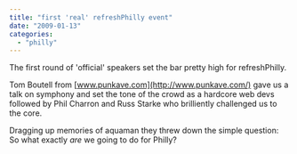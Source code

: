 ```yaml
---
title: "first 'real' refreshPhilly event"
date: "2009-01-13"
categories: 
  - "philly"
---
```


The first round of 'official' speakers set the bar pretty high for refreshPhilly.

Tom Boutell from [www.punkave.com](http://www.punkave.com/) gave us a talk on symphony and set the tone of the crowd as a hardcore web devs followed by Phil Charron and Russ Starke who brilliently challenged us to the core.

Dragging up memories of aquaman they threw down the simple question:  So what exactly _are_ we going to do for Philly?
